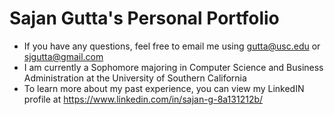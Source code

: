 # Sajan Gutta's Personal Portfolio

- If you have any questions, feel free to email me using gutta@usc.edu or sjgutta@gmail.com
- I am currently a Sophomore majoring in Computer Science and Business Administration at the University of Southern California
- To learn more about my past experience, you can view my LinkedIN profile at https://www.linkedin.com/in/sajan-g-8a131212b/
